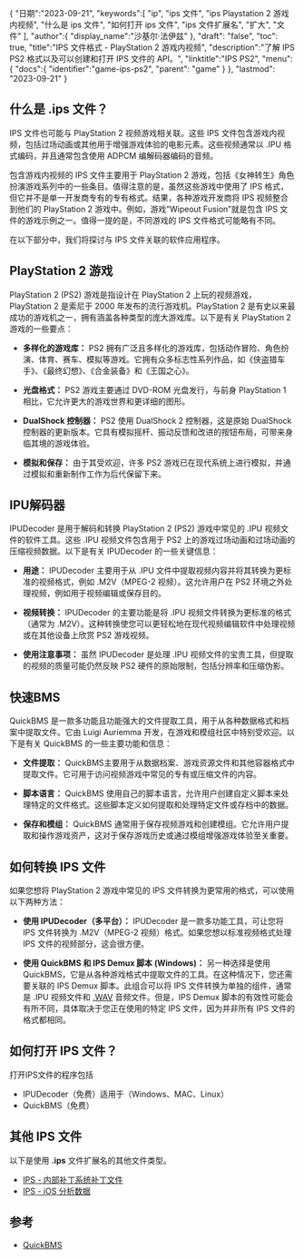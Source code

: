 {
"日期":"2023-09-21",
   "keywords":[
"ip",
"ips 文件",
"ips Playstation 2 游戏内视频",
"什么是 ips 文件",
"如何打开 ips 文件",
"ips 文件扩展名",
"扩大",
"文件"
],
   "author":{
"display_name":"沙基尔·法伊兹"
},
"draft": "false",
"toc": true,
"title":"IPS 文件格式 - PlayStation 2 游戏内视频",
   "description":"了解 IPS PS2 格式以及可以创建和打开 IPS 文件的 API。",
"linktitle":"IPS PS2",
   "menu":{
      "docs":{
         "identifier":"game-ips-ps2",
"parent": "game"
}
},
"lastmod": "2023-09-21"
}

## 什么是 .ips 文件？

IPS 文件也可能与 PlayStation 2 视频游戏相关联。这些 IPS 文件包含游戏内视频，包括过场动画或其他用于增强游戏体验的电影元素。这些视频通常以 .IPU 格式编码，并且通常包含使用 ADPCM 编解码器编码的音频。

包含游戏内视频的 IPS 文件主要用于 PlayStation 2 游戏，包括《女神转生》角色扮演游戏系列中的一些条目。值得注意的是，虽然这些游戏中使用了 IPS 格式，但它并不是单一开发商专有的专有格式。结果，各种游戏开发商将 IPS 视频整合到他们的 PlayStation 2 游戏中。例如，游戏“Wipeout Fusion”就是包含 IPS 文件的游戏示例之一。值得一提的是，不同游戏的 IPS 文件格式可能略有不同。

在以下部分中，我们将探讨与 IPS 文件关联的软件应用程序。

## PlayStation 2 游戏

PlayStation 2 (PS2) 游戏是指设计在 PlayStation 2 上玩的视频游戏，PlayStation 2 是索尼于 2000 年发布的流行游戏机。PlayStation 2 是有史以来最成功的游戏机之一，拥有涵盖各种类型的庞大游戏库。以下是有关 PlayStation 2 游戏的一些要点：

- **多样化的游戏库：** PS2 拥有广泛且多样化的游戏库，包括动作冒险、角色扮演、体育、赛车、模拟等游戏。它拥有众多标志性系列作品，如《侠盗猎车手》、《最终幻想》、《合金装备》和《王国之心》。

- **光盘格式：** PS2 游戏主要通过 DVD-ROM 光盘发行，与前身 PlayStation 1 相比，它允许更大的游戏世界和更详细的图形。

- **DualShock 控制器：** PS2 使用 DualShock 2 控制器，这是原始 DualShock 控制器的更新版本。它具有模拟摇杆、振动反馈和改进的按钮布局，可带来身临其境的游戏体验。

- **模拟和保存：** 由于其受欢迎，许多 PS2 游戏已在现代系统上进行模拟，并通过模拟和重新制作工作为后代保留下来。

## IPU解码器

IPUDecoder 是用于解码和转换 PlayStation 2 (PS2) 游戏中常见的 .IPU 视频文件的软件工具。这些 .IPU 视频文件包含用于 PS2 上的游戏过场动画和过场动画的压缩视频数据。以下是有关 IPUDecoder 的一些关键信息：

- **用途：** IPUDecoder 主要用于从 .IPU 文件中提取视频内容并将其转换为更标准的视频格式，例如 .M2V（MPEG-2 视频）。这允许用户在 PS2 环境之外处理视频，例如用于视频编辑或保存目的。

- **视频转换：** IPUDecoder 的主要功能是将 .IPU 视频文件转换为更标准的格式（通常为 .M2V）。这种转换使您可以更轻松地在现代视频编辑软件中处理视频或在其他设备上欣赏 PS2 游戏视频。

- **使用注意事项：** 虽然 IPUDecoder 是处理 .IPU 视频文件的宝贵工具，但提取的视频的质量可能仍然反映 PS2 硬件的原始限制，包括分辨率和压缩伪影。

## 快速BMS

QuickBMS 是一款多功能且功能强大的文件提取工具，用于从各种数据格式和档案中提取文件。它由 Luigi Auriemma 开发，在游戏和模组社区中特别受欢迎。以下是有关 QuickBMS 的一些主要功能和信息：

- **文件提取：** QuickBMS主要用于从数据档案、游戏资源文件和其他容器格式中提取文件。它可用于访问视频游戏中常见的专有或压缩文件的内容。

- **脚本语言：** QuickBMS 使用自己的脚本语言，允许用户创建自定义脚本来处理特定的文件格式。这些脚本定义如何提取和处理特定文件或存档中的数据。

- **保存和模组：** QuickBMS 通常用于保存视频游戏和创建模组。它允许用户提取和操作游戏资产，这对于保存游戏历史或通过模组增强游戏体验至关重要。

## 如何转换 IPS 文件

如果您想将 PlayStation 2 游戏中常见的 IPS 文件转换为更常用的格式，可以使用以下两种方法：

- **使用 IPUDecoder（多平台）：** IPUDecoder 是一款多功能工具，可让您将 IPS 文件转换为 .M2V（MPEG-2 视频）格式。如果您想以标准视频格式处理 IPS 文件的视频部分，这会很方便。

- **使用 QuickBMS 和 IPS Demux 脚本 (Windows)：** 另一种选择是使用 QuickBMS，它是从各种游戏格式中提取文件的工具。在这种情况下，您还需要关联的 IPS Demux 脚本。此组合可以将 IPS 文件转换为单独的组件，通常是 .IPU 视频文件和 [.WAV](/zh/audio/wav/) 音频文件。但是，IPS Demux 脚本的有效性可能会有所不同，具体取决于您正在使用的特定 IPS 文件，因为并非所有 IPS 文件的格式都相同。

## 如何打开 IPS 文件？

打开IPS文件的程序包括

- IPUDecoder（免费）适用于（Windows、MAC、Linux）
- QuickBMS（免费）

## 其他 IPS 文件

以下是使用 **.ips** 文件扩展名的其他文件类型。

- [IPS - 内部补丁系统补丁文件](/zh/game/ips/)
- [IPS - iOS 分析数据](/zh/misc/ips/)

## 参考
* [QuickBMS](http://aluigi.altervista.org/quickbms.htm)

